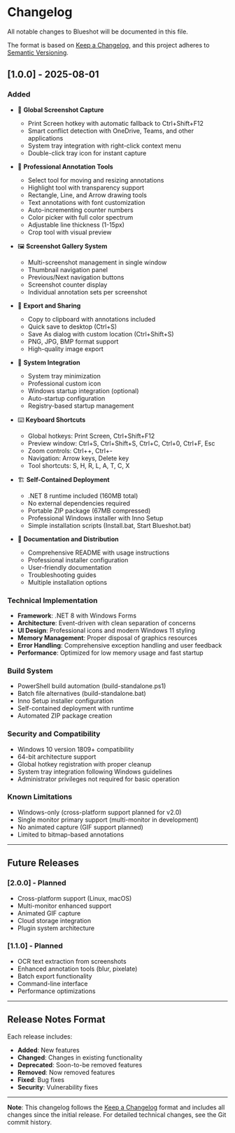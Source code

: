 # Changelog

All notable changes to Blueshot will be documented in this file.

The format is based on [Keep a Changelog](https://keepachangelog.com/en/1.0.0/),
and this project adheres to [Semantic Versioning](https://semver.org/spec/v2.0.0.html).

## [1.0.0] - 2025-08-01

### Added
- 🎯 **Global Screenshot Capture**
  - Print Screen hotkey with automatic fallback to Ctrl+Shift+F12
  - Smart conflict detection with OneDrive, Teams, and other applications
  - System tray integration with right-click context menu
  - Double-click tray icon for instant capture

- 🎨 **Professional Annotation Tools**
  - Select tool for moving and resizing annotations
  - Highlight tool with transparency support
  - Rectangle, Line, and Arrow drawing tools
  - Text annotations with font customization
  - Auto-incrementing counter numbers
  - Color picker with full color spectrum
  - Adjustable line thickness (1-15px)
  - Crop tool with visual preview

- 🖼️ **Screenshot Gallery System**
  - Multi-screenshot management in single window
  - Thumbnail navigation panel
  - Previous/Next navigation buttons
  - Screenshot counter display
  - Individual annotation sets per screenshot

- 💾 **Export and Sharing**
  - Copy to clipboard with annotations included
  - Quick save to desktop (Ctrl+S)
  - Save As dialog with custom location (Ctrl+Shift+S)
  - PNG, JPG, BMP format support
  - High-quality image export

- 🔧 **System Integration**
  - System tray minimization
  - Professional custom icon
  - Windows startup integration (optional)
  - Auto-startup configuration
  - Registry-based startup management

- ⌨️ **Keyboard Shortcuts**
  - Global hotkeys: Print Screen, Ctrl+Shift+F12
  - Preview window: Ctrl+S, Ctrl+Shift+S, Ctrl+C, Ctrl+0, Ctrl+F, Esc
  - Zoom controls: Ctrl++, Ctrl+-
  - Navigation: Arrow keys, Delete key
  - Tool shortcuts: S, H, R, L, A, T, C, X

- 🏗️ **Self-Contained Deployment**
  - .NET 8 runtime included (160MB total)
  - No external dependencies required
  - Portable ZIP package (67MB compressed)
  - Professional Windows installer with Inno Setup
  - Simple installation scripts (Install.bat, Start Blueshot.bat)

- 📖 **Documentation and Distribution**
  - Comprehensive README with usage instructions
  - Professional installer configuration
  - User-friendly documentation
  - Troubleshooting guides
  - Multiple installation options

### Technical Implementation
- **Framework**: .NET 8 with Windows Forms
- **Architecture**: Event-driven with clean separation of concerns
- **UI Design**: Professional icons and modern Windows 11 styling
- **Memory Management**: Proper disposal of graphics resources
- **Error Handling**: Comprehensive exception handling and user feedback
- **Performance**: Optimized for low memory usage and fast startup

### Build System
- PowerShell build automation (build-standalone.ps1)
- Batch file alternatives (build-standalone.bat)
- Inno Setup installer configuration
- Self-contained deployment with runtime
- Automated ZIP package creation

### Security and Compatibility
- Windows 10 version 1809+ compatibility
- 64-bit architecture support
- Global hotkey registration with proper cleanup
- System tray integration following Windows guidelines
- Administrator privileges not required for basic operation

### Known Limitations
- Windows-only (cross-platform support planned for v2.0)
- Single monitor primary support (multi-monitor in development)
- No animated capture (GIF support planned)
- Limited to bitmap-based annotations

---

## Future Releases

### [2.0.0] - Planned
- Cross-platform support (Linux, macOS)
- Multi-monitor enhanced support
- Animated GIF capture
- Cloud storage integration
- Plugin system architecture

### [1.1.0] - Planned
- OCR text extraction from screenshots
- Enhanced annotation tools (blur, pixelate)
- Batch export functionality
- Command-line interface
- Performance optimizations

---

## Release Notes Format

Each release includes:
- **Added**: New features
- **Changed**: Changes in existing functionality
- **Deprecated**: Soon-to-be removed features
- **Removed**: Now removed features
- **Fixed**: Bug fixes
- **Security**: Vulnerability fixes

---

**Note**: This changelog follows the [Keep a Changelog](https://keepachangelog.com/) format and includes all changes since the initial release. For detailed technical changes, see the Git commit history.
